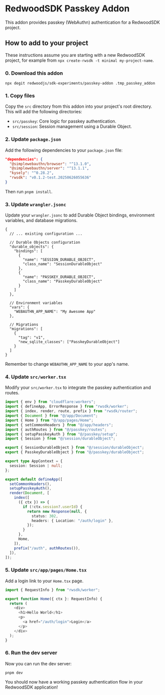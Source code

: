# RedwoodSDK Passkey Addon

This addon provides passkey (WebAuthn) authentication for a RedwoodSDK project.

## How to add to your project

These instructions assume you are starting with a new RedwoodSDK project, for example from `npx create-rwsdk -t minimal my-project-name`.

### 0. Download this addon

```
npx degit redwoodjs/sdk-experiments/passkey-addon .tmp_passkey_addon
```

### 1. Copy files

Copy the `src` directory from this addon into your project's root directory. This will add the following directories:

- `src/passkey`: Core logic for passkey authentication.
- `src/session`: Session management using a Durable Object.

### 2. Update `package.json`

Add the following dependencies to your `package.json` file:

```json
"dependencies": {
  "@simplewebauthn/browser": "^13.1.0",
  "@simplewebauthn/server": "^13.1.1",
  "kysely": "^0.28.2",
  "rwsdk": "v0.1.2-test.20250626055636"
}
```

Then run `pnpm install`.

### 3. Update `wrangler.jsonc`

Update your `wrangler.jsonc` to add Durable Object bindings, environment variables, and database migrations.

```jsonc
{
  // ... existing configuration ...

  // Durable Objects configuration
  "durable_objects": {
    "bindings": [
      {
        "name": "SESSION_DURABLE_OBJECT",
        "class_name": "SessionDurableObject"
      },
      {
        "name": "PASSKEY_DURABLE_OBJECT",
        "class_name": "PasskeyDurableObject"
      }
    ]
  },

  // Environment variables
  "vars": {
    "WEBAUTHN_APP_NAME": "My Awesome App"
  },

  // Migrations
  "migrations": [
    {
      "tag": "v1",
      "new_sqlite_classes": ["PasskeyDurableObject"]
    }
  ]
}
```

Remember to change `WEBAUTHN_APP_NAME` to your app's name.

### 4. Update `src/worker.tsx`

Modify your `src/worker.tsx` to integrate the passkey authentication and routes.

```typescript
import { env } from "cloudflare:workers";
import { defineApp, ErrorResponse } from "rwsdk/worker";
import { index, render, route, prefix } from "rwsdk/router";
import { Document } from "@/app/Document";
import { Home } from "@/app/pages/Home";
import { setCommonHeaders } from "@/app/headers";
import { authRoutes } from "@/passkey/routes";
import { setupPasskeyAuth } from "@/passkey/setup";
import { Session } from "@/session/durableObject";

export { SessionDurableObject } from "@/session/durableObject";
export { PasskeyDurableObject } from "@/passkey/durableObject";

export type AppContext = {
  session: Session | null;
};

export default defineApp([
  setCommonHeaders(),
  setupPasskeyAuth(),
  render(Document, [
    index([
      ({ ctx }) => {
        if (!ctx.session?.userId) {
          return new Response(null, {
            status: 302,
            headers: { Location: "/auth/login" },
          });
        }
      },
      Home,
    ]),
    prefix("/auth", authRoutes()),
  ]),
]);
```

### 5. Update `src/app/pages/Home.tsx`

Add a login link to your `Home.tsx` page.

```typescript
import { RequestInfo } from "rwsdk/worker";

export function Home({ ctx }: RequestInfo) {
  return (
    <div>
      <h1>Hello World</h1>
      <p>
        <a href="/auth/login">Login</a>
      </p>
    </div>
  );
}
```

### 6. Run the dev server

Now you can run the dev server:

```shell
pnpm dev
```

You should now have a working passkey authentication flow in your RedwoodSDK application!